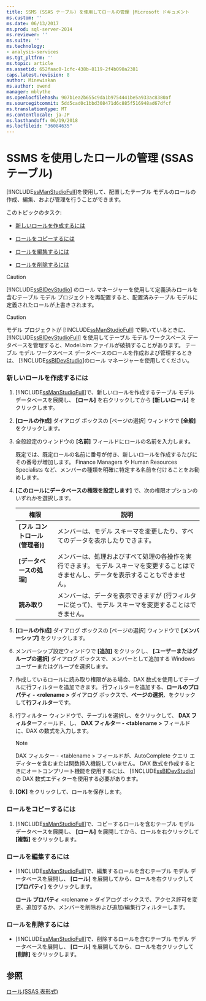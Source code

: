 ```yaml
---
title: SSMS (SSAS テーブル) を使用してロールの管理 |Microsoft ドキュメント
ms.custom: ''
ms.date: 06/13/2017
ms.prod: sql-server-2014
ms.reviewer: ''
ms.suite: ''
ms.technology:
- analysis-services
ms.tgt_pltfrm: ''
ms.topic: article
ms.assetid: 652faac0-1cfc-438b-8119-2f4b090a2381
caps.latest.revision: 8
author: Minewiskan
ms.author: owend
manager: mblythe
ms.openlocfilehash: 907b1ea2b655c9da1b9754441be5a933ac8380af
ms.sourcegitcommit: 5dd5cad0c1bbd308471d6c885f516948ad67dfcf
ms.translationtype: MT
ms.contentlocale: ja-JP
ms.lasthandoff: 06/19/2018
ms.locfileid: "36084635"
---
```

# <a name="manage-roles-by-using-ssms-ssas-tabular"></a>SSMS を使用したロールの管理 (SSAS テーブル)
  [!INCLUDE[ssManStudioFull](../../includes/ssmanstudiofull-md.md)]を使用して、配置したテーブル モデルのロールの作成、編集、および管理を行うことができます。  
  
 このトピックのタスク:  
  
-   [新しいロールを作成するには](#bkmk_new_role)  
  
-   [ロールをコピーするには](#bkmk_copy_role)  
  
-   [ロールを編集するには](#bkmk_edit_role)  
  
-   [ロールを削除するには](#bkmk_deletet_role)  
  
> [!CAUTION]  
>  [!INCLUDE[ssBIDevStudio](../../includes/ssbidevstudio-md.md)] のロール マネージャーを使用して定義済みロールを含むテーブル モデル プロジェクトを再配置すると、配置済みテーブル モデルに定義されたロールが上書きされます。  
  
> [!CAUTION]  
>  モデル プロジェクトが [!INCLUDE[ssManStudioFull](../../includes/ssmanstudiofull-md.md)] で開いているときに、 [!INCLUDE[ssBIDevStudioFull](../../includes/ssbidevstudiofull-md.md)] を使用してテーブル モデル ワークスペース データベースを管理すると、Model.bim ファイルが破損することがあります。 テーブル モデル ワークスペース データベースのロールを作成および管理するときは、 [!INCLUDE[ssBIDevStudio](../../includes/ssbidevstudio-md.md)]のロール マネージャーを使用してください。  
  
###  <a name="bkmk_new_role"></a> 新しいロールを作成するには  
  
1.  [!INCLUDE[ssManStudioFull](../../includes/ssmanstudiofull-md.md)]で、新しいロールを作成するテーブル モデル データベースを展開し、 **[ロール]** を右クリックしてから **[新しいロール]** をクリックします。  
  
2.  **[ロールの作成]** ダイアログ ボックスの [ページの選択] ウィンドウで **[全般]** をクリックします。  
  
3.  全般設定のウィンドウの **[名前]** フィールドにロールの名前を入力します。  
  
     既定では、既定ロールの名前に番号が付き、新しいロールを作成するたびにその番号が増加します。 Finance Managers や Human Resources Specialists など、メンバーの種類を明確に特定する名前を付けることをお勧めします。  
  
4.  **[このロールにデータベースの権限を設定します]** で、次の権限オプションのいずれかを選択します。  
  
    |権限|説明|  
    |----------------|-----------------|  
    |**[フル コントロール (管理者)]**|メンバーは、モデル スキーマを変更したり、すべてのデータを表示したりできます。|  
    |**[データベースの処理]**|メンバーは、処理およびすべて処理の各操作を実行できます。 モデル スキーマを変更することはできませんし、データを表示することもできません。|  
    |**読み取り**|メンバーは、データを表示できますが (行フィルターに従って)、モデル スキーマを変更することはできません。|  
  
5.  **[ロールの作成]** ダイアログ ボックスの [ページの選択] ウィンドウで **[メンバーシップ]** をクリックします。  
  
6.  メンバーシップ設定ウィンドウで **[追加]** をクリックし、 **[ユーザーまたはグループの選択]** ダイアログ ボックスで、メンバーとして追加する Windows ユーザーまたはグループを選択します。  
  
7.  作成しているロールに読み取り権限がある場合、DAX 数式を使用してテーブルに行フィルターを追加できます。 行フィルターを追加する、**ロールのプロパティ - \<rolename >** ダイアログ ボックスで、**ページの選択**、をクリックして**行フィルター**です。  
  
8.  行フィルター ウィンドウで、テーブルを選択し、をクリックして、 **DAX フィルター**フィールド、し、 **DAX フィルター - \<tablename >** フィールドに、DAX の数式を入力します。  
  
    > [!NOTE]  
    >  DAX フィルター - \<tablename > フィールドが、AutoComplete クエリ エディターを含むまたは関数挿入機能していません。 DAX 数式を作成するときにオートコンプリート機能を使用するには、 [!INCLUDE[ssBIDevStudio](../../includes/ssbidevstudio-md.md)]の DAX 数式エディターを使用する必要があります。  
  
9. **[OK]** をクリックして、ロールを保存します。  
  
###  <a name="bkmk_copy_role"></a> ロールをコピーするには  
  
1.  [!INCLUDE[ssManStudioFull](../../includes/ssmanstudiofull-md.md)]で、コピーするロールを含むテーブル モデル データベースを展開し、 **[ロール]** を展開してから、ロールを右クリックして **[複製]** をクリックします。  
  
###  <a name="bkmk_edit_role"></a> ロールを編集するには  
  
-   [!INCLUDE[ssManStudioFull](../../includes/ssmanstudiofull-md.md)]で、編集するロールを含むテーブル モデル データベースを展開し、 **[ロール]** を展開してから、ロールを右クリックして **[プロパティ]** をクリックします。  
  
     **ロール プロパティ** \<rolename > ダイアログ ボックスで、アクセス許可を変更、追加するか、メンバーを削除および追加/編集行フィルターします。  
  
###  <a name="bkmk_deletet_role"></a> ロールを削除するには  
  
-   [!INCLUDE[ssManStudioFull](../../includes/ssmanstudiofull-md.md)]で、削除するロールを含むテーブル モデル データベースを展開し、 **[ロール]** を展開してから、ロールを右クリックして **[削除]** をクリックします。  
  
## <a name="see-also"></a>参照  
 [ロール&#40;SSAS 表形式&#41;](roles-ssas-tabular.md)  
  
  
